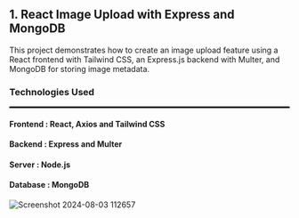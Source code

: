 ## 1. React Image Upload with Express and MongoDB

This project demonstrates how to create an image upload feature using a React frontend with Tailwind CSS, an Express.js backend with Multer, and MongoDB for storing image metadata.

### Technologies Used
<hr style="border: 1px solid #000;">

#### Frontend : React, Axios and Tailwind CSS
#### Backend : Express and Multer
#### Server : Node.js
#### Database : MongoDB

![Screenshot 2024-08-03 112657](https://github.com/user-attachments/assets/f79cf3b3-7fee-4eec-9566-fcaed9e06842)




